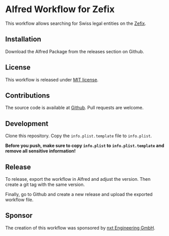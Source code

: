 # Alfred Workflow for Zefix

This workflow allows searching for Swiss legal entities on the [Zefix](https://zefix.ch).

## Installation

Download the Alfred Package from the releases section on Github.

## License

This workflow is released under [MIT license][license].

[license]: https://github.com/nxt-engineering/alfred-hakuna/blob/master/LICENSE

## Contributions

The source code is available at [Github][gh]. Pull requests are welcome.

[gh]: https://github.com/nxt-engineering/alfred-hakuna

## Development

Clone this repository.
Copy the `info.plist.template` file to `info.plist`.

**Before you push, make sure to copy `info.plist` to `info.plist.template` and remove all sensitive information!**

## Release

To release, export the workflow in Alfred and adjust the version.
Then create a git tag with the same version.

Finally, go to Github and create a new release and upload the exported workflow file.

## Sponsor

The creation of this workflow was sponsored by [nxt Engineering GmbH][nxt].

[nxt]: https://nxt.engineering
